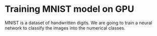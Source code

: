 
# Training MNIST model on GPU



MNIST is a dataset of handwritten digits. We are going to train a neural network to classify the images into the numerical classes.

